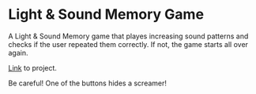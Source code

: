 # Light & Sound Memory Game

A Light & Sound Memory game that playes increasing sound patterns and checks if the user repeated them correctly. If not, the game starts all over again.

[Link](http://deluxe-rhetorical-bunny.glitch.me) to project.

Be careful! One of the buttons hides a screamer!
